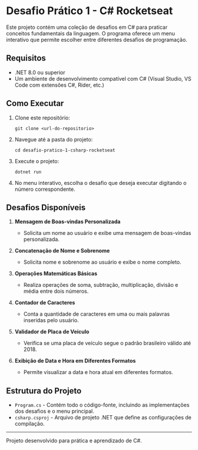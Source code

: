 # Desafio Prático 1 - C# Rocketseat

Este projeto contém uma coleção de desafios em C# para praticar conceitos fundamentais da linguagem. O programa oferece um menu interativo que permite escolher entre diferentes desafios de programação.

## Requisitos

- .NET 8.0 ou superior
- Um ambiente de desenvolvimento compatível com C# (Visual Studio, VS Code com extensões C#, Rider, etc.)

## Como Executar

1. Clone este repositório:
   ```
   git clone <url-do-repositorio>
   ```

2. Navegue até a pasta do projeto:
   ```
   cd desafio-pratico-1-csharp-rocketseat
   ```

3. Execute o projeto:
   ```
   dotnet run
   ```

4. No menu interativo, escolha o desafio que deseja executar digitando o número correspondente.

## Desafios Disponíveis

1. **Mensagem de Boas-vindas Personalizada**
   - Solicita um nome ao usuário e exibe uma mensagem de boas-vindas personalizada.

2. **Concatenação de Nome e Sobrenome**
   - Solicita nome e sobrenome ao usuário e exibe o nome completo.

3. **Operações Matemáticas Básicas**
   - Realiza operações de soma, subtração, multiplicação, divisão e média entre dois números.

4. **Contador de Caracteres**
   - Conta a quantidade de caracteres em uma ou mais palavras inseridas pelo usuário.

5. **Validador de Placa de Veículo**
   - Verifica se uma placa de veículo segue o padrão brasileiro válido até 2018.

6. **Exibição de Data e Hora em Diferentes Formatos**
   - Permite visualizar a data e hora atual em diferentes formatos.

## Estrutura do Projeto

- `Program.cs` - Contém todo o código-fonte, incluindo as implementações dos desafios e o menu principal.
- `csharp.csproj` - Arquivo de projeto .NET que define as configurações de compilação.

---

Projeto desenvolvido para prática e aprendizado de C#.
